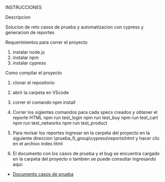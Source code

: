 INSTRUCCIONES

Descripcion

Solucion de reto casos de prueba y automatizacion con cypress y generacion de reportes

Requerimientos para correr el proyecto
1. instalar node.js
2. instalar npm
3. instalar cypress

Como compilar el proyecto

1. clonar el repositorio
2. abrir la carpeta en VScode
3. correr el comando npm install
4. Correr los sigientes comandos para cada specs creados y obtener el reporte HTML
    npm run test_login
    npm run test_buy
    npm run test_cart
    npm run test_networks
    npm run test_product

5. Para revisar los reportes ingresar en la carpeta del proyecto en la siguiente direccion \prueba_fi_group\cypress\reports\html   y hacer clic en el archivo index.html

6. El documento con los casos de prueba y el bug se encuentra cargado en la carpeta del proyecto o tambien se puede consultar ingresando aqui:

- [Documento casos de prueba](Documento_casos_de_prueba_Harold_España.pdf)